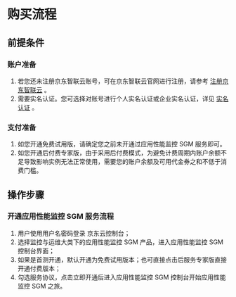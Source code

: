 # 购买流程

## 前提条件

### 账户准备

1. 若您还未注册京东智联云账号，可在京东智联云官网进行注册，请参考 [注册京东智联云](https://user.jdcloud.com/register) 。
2. 需要实名认证。您可选择对账号进行个人实名认证或企业实名认证，详见 [实名认证](https://docs.jdcloud.com/cn/real-name-verification/introduction) 。

### 支付准备

1. 如您开通免费试用版，请确定您之前未开通过应用性能监控 SGM 服务即可。
2. 如您开通后付费专家版，由于采用后付费模式，为避免计费周期内账户余额不足导致影响实例无法正常使用，需要您的账户余额及可用代金券之和不低于消费门槛。

## 操作步骤

### 开通应用性能监控 SGM 服务流程

1. 用户使用用户名密码登录 京东云控制台；
2. 选择监控与运维大类下的应用性能监控 SGM 产品，进入应用性能监控 SGM 控制台界面；
3. 如果是首测开通，默认开通为免费试用版本；也可直接点击后服务专家版直接开通付费版本；
4. 勾选服务协议，点击立即开通后进入应用性能监控 SGM 控制台开始应用性能监控 SGM 之旅。

